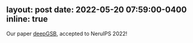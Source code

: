 layout: post
date: 2022-05-20 07:59:00-0400
inline: true
---
Our paper [deepGSB](https://arxiv.org/abs/2209.09893), accepted to NeruIPS 2022!